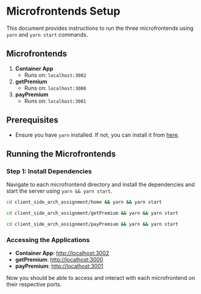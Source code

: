 # Microfrontends Setup

This document provides instructions to run the three microfrontends using `yarn` and `yarn start` commands.

## Microfrontends

1. **Container App**
    - Runs on: `localhost:3002`
2. **getPremium**
    - Runs on: `localhost:3000`
3. **payPremium**
    - Runs on: `localhost:3001`

## Prerequisites

- Ensure you have `yarn` installed. If not, you can install it from [here](https://classic.yarnpkg.com/en/docs/install).

## Running the Microfrontends

### Step 1: Install Dependencies

Navigate to each microfrontend directory and install the dependencies and start the server using `yarn && yarn start`.

```bash
cd client_side_arch_assignment/home && yarn && yarn start

cd client_side_arch_assignment/getPremium && yarn && yarn start

cd client_side_arch_assignment/payPremium && yarn && yarn start
```

### Accessing the Applications

- **Container App**: [http://localhost:3002](http://localhost:3002)
- **getPremium**: [http://localhost:3000](http://localhost:3000)
- **payPremium**: [http://localhost:3001](http://localhost:3001)

Now you should be able to access and interact with each microfrontend on their respective ports.
